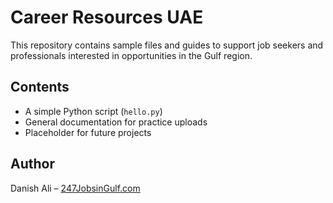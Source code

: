 # Career Resources UAE  

This repository contains sample files and guides to support job seekers and professionals interested in opportunities in the Gulf region.  

## Contents  
- A simple Python script (`hello.py`)  
- General documentation for practice uploads  
- Placeholder for future projects  

## Author  
Danish Ali – [247JobsinGulf.com](https://247jobsingulf.com/)  
